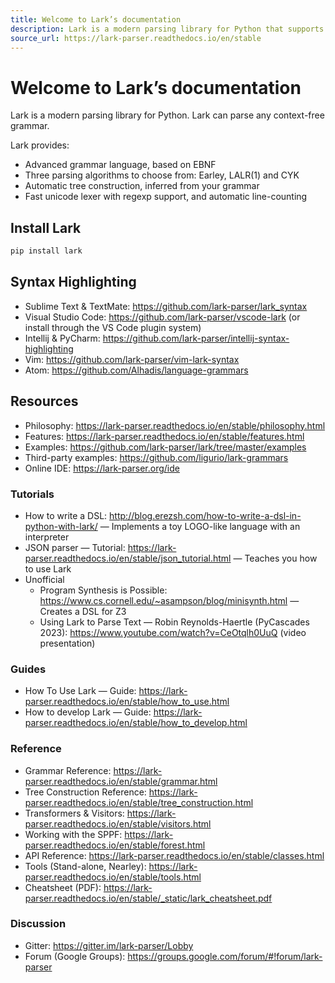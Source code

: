 ```yaml
---
title: Welcome to Lark’s documentation
description: Lark is a modern parsing library for Python that supports any context-free grammar, featuring an advanced EBNF-based grammar language, multiple parsing algorithms (Earley, LALR(1), CYK), automatic tree construction, and a fast unicode lexer with regex support.
source_url: https://lark-parser.readthedocs.io/en/stable
---
```


# Welcome to Lark’s documentation

Lark is a modern parsing library for Python. Lark can parse any context-free grammar.

Lark provides:

- Advanced grammar language, based on EBNF
- Three parsing algorithms to choose from: Earley, LALR(1) and CYK
- Automatic tree construction, inferred from your grammar
- Fast unicode lexer with regexp support, and automatic line-counting

## Install Lark

```bash
pip install lark
```

## Syntax Highlighting

- Sublime Text & TextMate: https://github.com/lark-parser/lark_syntax
- Visual Studio Code: https://github.com/lark-parser/vscode-lark (or install through the VS Code plugin system)
- Intellij & PyCharm: https://github.com/lark-parser/intellij-syntax-highlighting
- Vim: https://github.com/lark-parser/vim-lark-syntax
- Atom: https://github.com/Alhadis/language-grammars

## Resources

- Philosophy: https://lark-parser.readthedocs.io/en/stable/philosophy.html
- Features: https://lark-parser.readthedocs.io/en/stable/features.html
- Examples: https://github.com/lark-parser/lark/tree/master/examples
- Third-party examples: https://github.com/ligurio/lark-grammars
- Online IDE: https://lark-parser.org/ide

### Tutorials

- How to write a DSL: http://blog.erezsh.com/how-to-write-a-dsl-in-python-with-lark/ — Implements a toy LOGO-like language with an interpreter
- JSON parser — Tutorial: https://lark-parser.readthedocs.io/en/stable/json_tutorial.html — Teaches you how to use Lark
- Unofficial
  - Program Synthesis is Possible: https://www.cs.cornell.edu/~asampson/blog/minisynth.html — Creates a DSL for Z3
  - Using Lark to Parse Text — Robin Reynolds-Haertle (PyCascades 2023): https://www.youtube.com/watch?v=CeOtqlh0UuQ (video presentation)

### Guides

- How To Use Lark — Guide: https://lark-parser.readthedocs.io/en/stable/how_to_use.html
- How to develop Lark — Guide: https://lark-parser.readthedocs.io/en/stable/how_to_develop.html

### Reference

- Grammar Reference: https://lark-parser.readthedocs.io/en/stable/grammar.html
- Tree Construction Reference: https://lark-parser.readthedocs.io/en/stable/tree_construction.html
- Transformers & Visitors: https://lark-parser.readthedocs.io/en/stable/visitors.html
- Working with the SPPF: https://lark-parser.readthedocs.io/en/stable/forest.html
- API Reference: https://lark-parser.readthedocs.io/en/stable/classes.html
- Tools (Stand-alone, Nearley): https://lark-parser.readthedocs.io/en/stable/tools.html
- Cheatsheet (PDF): https://lark-parser.readthedocs.io/en/stable/_static/lark_cheatsheet.pdf

### Discussion

- Gitter: https://gitter.im/lark-parser/Lobby
- Forum (Google Groups): https://groups.google.com/forum/#!forum/lark-parser
